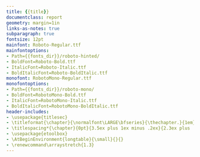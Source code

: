 ```yaml
---
title: {{title}}
documentclass: report
geometry: margin=1in
links-as-notes: true
subparagraph: true
fontsize: 12pt
mainfont: Roboto-Regular.ttf
mainfontoptions:
- Path={{fonts_dir}}/roboto-hinted/
- BoldFont=Roboto-Bold.ttf
- ItalicFont=Roboto-Italic.ttf
- BoldItalicFont=Roboto-BoldItalic.ttf
monofont: RobotoMono-Regular.ttf
monofontoptions:
- Path={{fonts_dir}}/roboto-mono/
- BoldFont=RobotoMono-Bold.ttf
- ItalicFont=RobotoMono-Italic.ttf
- BoldItalicFont=RobotoMono-BoldItalic.ttf
header-includes:
- \usepackage{titlesec}
- \titleformat{\chapter}{\normalfont\LARGE\bfseries}{\thechapter.}{1em}{}
- \titlespacing*{\chapter}{0pt}{3.5ex plus 1ex minus .2ex}{2.3ex plus .2ex}
- \usepackage{etoolbox}
- \AtBeginEnvironment{longtable}{\small}{}{}
- \renewcommand\arraystretch{1.3}
---
```

